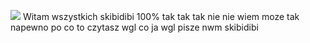 ![](https://view-counter.tobyhagan.com/?user=twoj_github_username)
Witam wszystkich
skibidibi
100%
tak
tak
tak
nie
nie
wiem
moze
tak 
napewno
po co to czytasz wgl
co ja wgl pisze
nwm 
skibidibi

